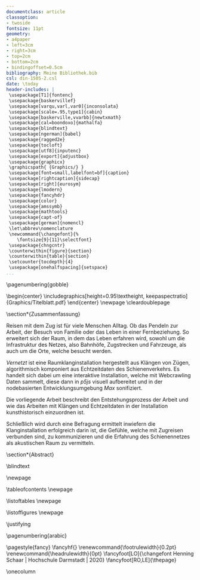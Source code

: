 ```yaml
---
documentclass: article
classoption: 
- twoside
fontsize: 11pt
geometry:
- a4paper
- left=3cm
- right=3cm
- top=2cm
- bottom=2cm
- bindingoffset=0.5cm
bibliography: Meine Bibliothek.bib
csl: din-1505-2.csl
date: \today
header-includes: |
 \usepackage[T1]{fontenc}
 \usepackage{baskervillef}
 \usepackage[varqu,varl,var0]{inconsolata}
 \usepackage[scale=.95,type1]{cabin}
 \usepackage[baskerville,vvarbb]{newtxmath}
 \usepackage[cal=boondoxo]{mathalfa}
 \usepackage{blindtext}
 \usepackage[ngerman]{babel}
 \usepackage{ragged2e}
 \usepackage{tocloft}
 \usepackage[utf8]{inputenc}
 \usepackage[export]{adjustbox}
 \usepackage{graphicx}
 \graphicspath{ {Graphics/} }
 \usepackage[font=small,labelfont=bf]{caption}
 \usepackage[rightcaption]{sidecap}
 \usepackage[right]{eurosym}
 \usepackage{lmodern}
 \usepackage{fancyhdr}
 \usepackage{color}
 \usepackage{amssymb}
 \usepackage{mathtools}
 \usepackage{capt-of}
 \usepackage[german]{nomencl}
 \let\abbrev\nomenclature
 \newcommand{\changefont}{%
    \fontsize{9}{11}\selectfont}
 \usepackage{chngcntr}
 \counterwithin{figure}{section}
 \counterwithin{table}{section}
 \setcounter{tocdepth}{4}
 \usepackage[onehalfspacing]{setspace}
...
```


\pagenumbering{gobble}

\begin{center}
\includegraphics[height=0.95\textheight, keepaspectratio]{Graphics/Titelblatt.pdf}
\end{center}
\newpage
\cleardoublepage

\section*{Zusammenfassung}

Reisen mit dem Zug ist für viele Menschen Alltag. Ob das Pendeln zur Arbeit, der Besuch von Familie oder das Leben in einer Fernbeziehung. So erweitert sich der Raum, in dem das Leben erfahren wird, sowohl um die Infrastruktur des Netzes, also Bahnhöfe, Zugstrecken und Fahrzeuge, als auch um die Orte, welche besucht werden.

*Vernetzt* ist eine Raumklanginstallation hergestellt aus Klängen von Zügen, algorithmisch komponiert aus Echtzeitdaten des Schienenverkehrs. Es handelt sich dabei um eine interaktive Installation, welche mit Webcrawling Daten sammelt, diese dann in *p5js* visuell aufbereitet und in der nodebasierten Entwicklungsumgebung *Max* sonifiziert.

Die vorliegende Arbeit beschreibt den Entstehungsprozess der Arbeit und wie das Arbeiten mit Klängen und Echtzeitdaten in der Installation kunsthistorisch einzuordnen ist.

Schließlich wird durch eine Befragung ermittelt inwiefern die Klanginstallation erfolgreich darin ist, die Gefühle, welche mit Zugreisen verbunden sind, zu kommunizieren und die Erfahrung des Schienennetzes als akustischen Raum zu vermitteln. 

\section*{Abstract}

\blindtext

\newpage



\tableofcontents
\newpage

\listoftables
\newpage

\listoffigures
\newpage

\justifying 

\pagenumbering{arabic}

\pagestyle{fancy}
\fancyhf{}
\renewcommand{\footrulewidth}{0.2pt}
\renewcommand{\headrulewidth}{0pt}
\fancyfoot[LO]{\changefont Henning Schaar | Hochschule Darmstadt | 2020}
\fancyfoot[RO,LE]{\thepage}

\onecolumn 
